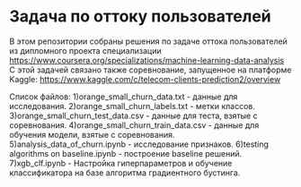 # Задача по оттоку пользователей
В этом репозитории собраны решения по задаче оттока пользователей из дипломного проекта специализации https://www.coursera.org/specializations/machine-learning-data-analysis</br>
С этой задачей связано также соревнование, запущенное на платформе Kaggle: https://www.kaggle.com/c/telecom-clients-prediction2/overview</br>

Список файлов:
1)orange_small_churn_data.txt - данные для исследования.
2)orange_small_churn_labels.txt - метки классов.
3)orange_small_churn_test_data.csv - данные для теста, взятые с соревнования.
4)orange_small_churn_train_data.csv - данные для обучения модели, взятые с соревнования.
5)analysis_data_of_churn.ipynb - исследование признаков.
6)testing algorithms on baseline.ipynb - построение baseline решений.
7)xgb_clf.ipynb - Настройка гиперпараметров и обучение классификатора на базе алгоритма градиентного бустинга.
